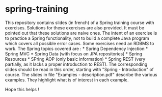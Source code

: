 # spring-training
This repository contains slides (in french) of a Spring training course with exercises.
Solutions for these exercises are also provided.
It must be pointed out that these solutions are naive ones. The intent of an exercise is to practice a Spring functionality, not to build a complete Java program which covers all possible error cases.
Some exercises need an RDBMS to work.
The Spring topics covered are :
    * Spring Dependency Injection
    * Spring MVC
    * Spring Data (with focus on JPA repositories)
    * Spring Resources
    * SPring AOP (only basic information)
    * Spring REST (very partially, as it lacks a proper introduction to REST).
The corresponding slides should be read in this order, starting with "Spring - Introduction" of course.
The slides in file "Examples - description.pdf" describe the various examples. They highlight what is of interest in each example.

Hope this helps !
